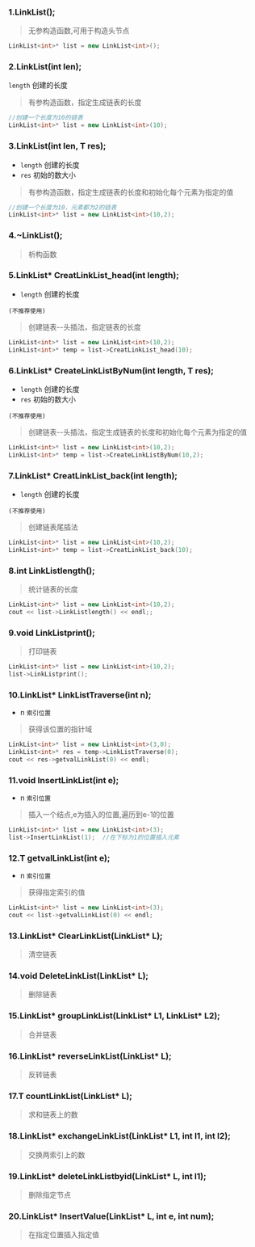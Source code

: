 ### 1.LinkList();

> 无参构造函数,可用于构造头节点

```c++
LinkList<int>* list = new LinkList<int>();
```

### 2.LinkList(int len);

`length` 创建的长度

> 有参构造函数，指定生成链表的长度

```c++
//创建一个长度为10的链表
LinkList<int>* list = new LinkList<int>(10);
```

### 3.LinkList(int len, T res);

- `length` 创建的长度
- `res` 初始的数大小

>有参构造函数，指定生成链表的长度和初始化每个元素为指定的值

```c++
//创建一个长度为10，元素都为2的链表
LinkList<int>* list = new LinkList<int>(10,2);
```

### 4.~LinkList();

> 析构函数

### 5.LinkList* CreatLinkList_head(int length);

- `length` 创建的长度

`(不推荐使用)`

> 创建链表--头插法，指定链表的长度

```c++
LinkList<int>* list = new LinkList<int>(10,2);
LinkList<int>* temp = list->CreatLinkList_head(10);
```

### 6.LinkList* CreateLinkListByNum(int length, T res);

- `length` 创建的长度
- `res` 初始的数大小

`(不推荐使用)`

>创建链表--头插法，指定生成链表的长度和初始化每个元素为指定的值

```c++
LinkList<int>* list = new LinkList<int>(10,2);
LinkList<int>* temp = list->CreateLinkListByNum(10,2);
```

### 7.LinkList* CreatLinkList_back(int length);

- `length` 创建的长度

`(不推荐使用)`

> 创建链表尾插法

```c++
LinkList<int>* list = new LinkList<int>(10,2);
LinkList<int>* temp = list->CreatLinkList_back(10);
```

### 8.int LinkListlength();

> 统计链表的长度

```c++
LinkList<int>* list = new LinkList<int>(10,2);
cout << list->LinkListlength() << endl;;
```

### 9.void LinkListprint();

> 打印链表

```c++
LinkList<int>* list = new LinkList<int>(10,2);
list->LinkListprint();
```

### 10.LinkList* LinkListTraverse(int n);

- n `索引位置`

> 获得该位置的指针域

```c++
LinkList<int>* list = new LinkList<int>(3,0);
LinkList<int>* res = temp->LinkListTraverse(0);
cout << res->getvalLinkList(0) << endl;
```

### 11.void InsertLinkList(int e);

- n `索引位置`

> 插入一个结点,e为插入的位置,遍历到e-1的位置

```c++
LinkList<int>* list = new LinkList<int>(3); 
list->InsertLinkList(1);  //在下标为1的位置插入元素
```

### 12.T getvalLinkList(int e);

- n `索引位置`

> 获得指定索引的值

```c++
LinkList<int>* list = new LinkList<int>(3);
cout << list->getvalLinkList(0) << endl;
```

### 13.LinkList* ClearLinkList(LinkList* L);

> 清空链表



### 14.void DeleteLinkList(LinkList* L);

> 删除链表



### 15.LinkList* groupLinkList(LinkList* L1, LinkList* L2);

> 合并链表



### 16.LinkList* reverseLinkList(LinkList* L);

> 反转链表



### 17.T countLinkList(LinkList* L);

> 求和链表上的数



### 18.LinkList* exchangeLinkList(LinkList* L1, int l1, int l2);

> 交换两索引上的数



### 19.LinkList* deleteLinkListbyid(LinkList* L, int l1);

> 删除指定节点



### 20.LinkList* InsertValue(LinkList* L, int e, int num);

> 在指定位置插入指定值



